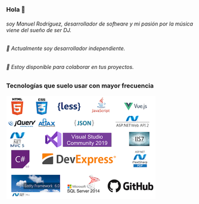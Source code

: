 ### Hola 👋
###### soy Manuel Rodríguez, desarrollador de software y mi pasión por la música viene del sueño de ser DJ.

###### 🔭 Actualmente soy desarrollador independiente.
###### 👯 Estoy disponible para colaborar en tus proyectos.

### Tecnologías que suelo usar con mayor frecuencia

![skills](https://github.com/meldj/meldj/blob/master/img/skills.png "Skills")

<!--
**meldj/meldj** is a ✨ _special_ ✨ repository because its `README.md` (this file) appears on your GitHub profile.

Here are some ideas to get you started:

- 🔭 I’m currently working on ...
- 🌱 I’m currently learning ...
- 👯 I’m looking to collaborate on ...
- 🤔 I’m looking for help with ...
- 💬 Ask me about ...
- 📫 How to reach me: ...
- 😄 Pronouns: ...
- ⚡ Fun fact: ...
-->
